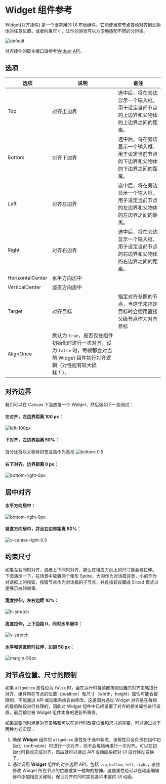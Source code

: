 # Widget 组件参考

Widget(对齐挂件) 是一个很常用的 UI 布局组件。它能使当前节点自动对齐到父物体的任意位置，或者约束尺寸，让你的游戏可以方便地适配不同的分辨率。

![default](widget/widget-default.png)

对齐挂件的脚本接口请参考[Widget API](../api/classes/Widget.html)。

## 选项

选项     | 说明      | 备注
--      | --        | --
Top     | 对齐上边界 | 选中后，将在旁边显示一个输入框，用于设定当前节点的上边界和父物体的上边界之间的距离。
Bottom  | 对齐下边界 | 选中后，将在旁边显示一个输入框，用于设定当前节点的下边界和父物体的下边界之间的距离。
Left    | 对齐左边界 | 选中后，将在旁边显示一个输入框，用于设定当前节点的左边界和父物体的左边界之间的距离。
Right   | 对齐右边界 | 选中后，将在旁边显示一个输入框，用于设定当前节点的右边界和父物体的右边界之间的距离。
HorizontalCenter   | 水平方向居中 |
VerticalCenter     | 竖直方向居中 |
Target  | 对齐目标   | 指定对齐参照的节点，当这里未指定目标时会使用直接父级节点作为对齐目标 
AlignOnce | 默认为 `true`，是否仅在组件初始化时进行一次对齐，设为 `false` 时，每帧都会对当前 Widget 组件执行对齐逻辑（对性能有较大损耗！）。

## 对齐边界

我们可以在 Canvas 下面放置一个 Widget，然后做如下一些测试：

#### 左对齐，左边界距离 100 px：

![left-100px](widget/widget-left-100px.png)

#### 下对齐，左边界距离 50%：

百分比将以父物体的宽或高作为基准
![bottom-0.5](widget/widget-bottom-0.5.png)

#### 右下对齐，边界距离 0 px：

![bottom-right-0px](widget/widget-bottom-right-0px.png)

## 居中对齐

#### 水平方向居中：

![bottom-right-0px](widget/widget-h-center.png)

#### 竖直方向居中，并且右边界距离 50%：

![v-center-right-0.5](widget/widget-v-center-right-0.5.png)

## 约束尺寸

如果左右同时对齐，或者上下同时对齐，那么在相应方向上的尺寸就会被拉伸。
下面演示一下，在场景中放置两个矩形 Sprite，大的作为对话框背景，小的作为对话框上的按钮。按钮节点作为对话框的子节点，并且按钮设置成 Sliced 模式以便展示拉伸效果。

#### 宽度拉伸，左右边距 10%：

![h-stretch](widget/widget-h-stretch.png)

#### 高度拉伸，上下边距 0，同时水平居中：

![v-stretch](widget/widget-v-stretch.png)

#### 水平和竖直同时拉伸，边距 50 px：

![margin-50px](widget/widget-margin-50px.png)

## 对节点位置、尺寸的限制

如果 `alignOnce` 属性设为 `false` 时，会在运行时每帧都按照设置的对齐策略进行对齐，组件所在节点的位置（position）和尺寸（width，height）属性可能会被限制，不能通过 API 或动画系统自由修改。这是因为通过 Widget 对齐是在每帧的最后阶段进行处理的，因此对 Widget 组件中已经设置了对齐的相关属性进行设置，最后都会被 Widget 组件本身的更新所重置。

如果需要同时满足对齐策略和可以在运行时改变位置和尺寸的需要，可以通过以下两种方式实现：

1. 确保 **Widget** 组件的 `alignOnce` 属性处于选中状态，该属性只会负责在组件初始化（onEnable）时进行一次对齐，而不会每帧再进行一次对齐。可以在初始化时自动完成对齐，然后就可以通过 API 或动画系统对 UI 进行移动变换了。
2. 通过调用 **Widget** 组件的对齐边距 API，包括 `top`, `bottom`, `left`, `right`，直接修改 Widget 所在节点的位置或某一轴向的拉伸。这些属性也可以在动画编辑器中添加相应关键帧，保证对齐的同时实现各种丰富的 UI 动画。